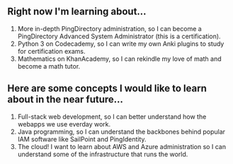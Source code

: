 ## Right now I'm learning about...
1. More in-depth PingDirectory administration, so I can become a PingDirectory Advanced System Administrator (this is a certification).
2. Python 3 on Codecademy, so I can write my own Anki plugins to study for certification exams. 
3. Mathematics on KhanAcademy, so I can rekindle my love of math and become a math tutor.

## Here are some concepts I would like to learn about in the near future...
1. Full-stack web development, so I can better understand how the webapps we use everday work.
2. Java programming, so I can understand the backbones behind popular IAM software like SailPoint and PingIdentity. 
3. The cloud! I want to learn about AWS and Azure administration so I can understand some of the infrastructure that runs the world.
